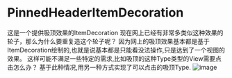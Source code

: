 
# PinnedHeaderItemDecoration
这是一个提供吸顶效果的ItemDecoration
现在网上已经有非常多类似这种效果的轮子，那么为什么要重复造这个轮子呢？
因为网上的吸顶效果基本都是基于ItemDecoration绘制的,也就是说基本都是只能看没法操作,只是达到了一个视图的效果。
这样可能不满足一些特定的需求,比如吸顶的这种Type类型的View需要点击怎么办？
基于此种情况,用另一种方式实现了可以点击的吸顶Type.
![image](https://github.com/boboyuwu/PinnedHeaderItemDecoration/blob/master/pic/ScreenGif.gif)

